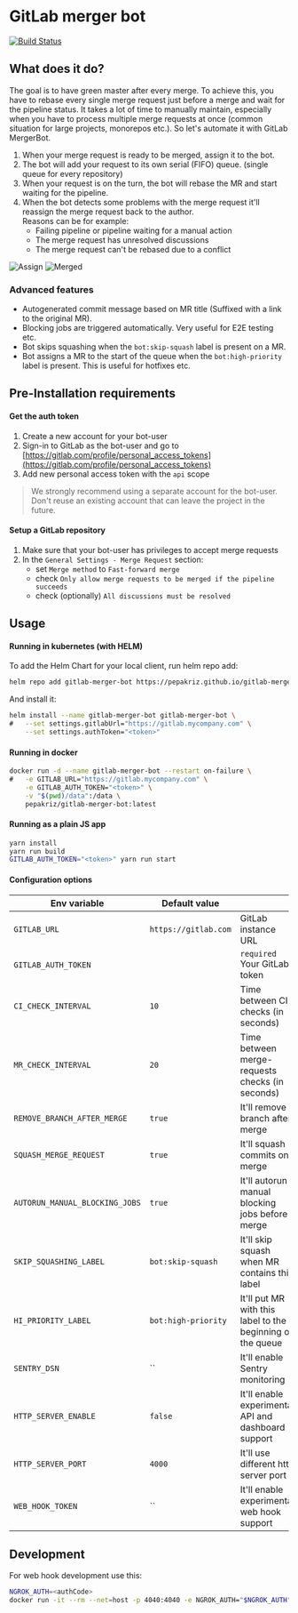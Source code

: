 # GitLab merger bot

[![Build Status](https://travis-ci.org/pepakriz/gitlab-merger-bot.svg)](https://travis-ci.org/pepakriz/gitlab-merger-bot)

## What does it do?

The goal is to have green master after every merge. To achieve this, you have to rebase every single merge request just before a merge and wait for the pipeline status. It takes a lot of time to manually maintain, especially when you have to process multiple merge requests at once (common situation for large projects, monorepos etc.). So let's automate it with GitLab MergerBot.

1) When your merge request is ready to be merged, assign it to the bot.
2) The bot will add your request to its own serial (FIFO) queue. (single queue for every repository)
3) When your request is on the turn, the bot will rebase the MR and start waiting for the pipeline.
4) When the bot detects some problems with the merge request it'll reassign the merge request back to the author.<br />
Reasons can be for example:
	- Failing pipeline or pipeline waiting for a manual action
	- The merge request has unresolved discussions
	- The merge request can't be rebased due to a conflict

![Assign](https://i.imgur.com/B3Xnpgi.png)
![Merged](https://i.imgur.com/N0WhuOU.png)

### Advanced features

- Autogenerated commit message based on MR title (Suffixed with a link to the original MR).
- Blocking jobs are triggered automatically. Very useful for E2E testing etc.
- Bot skips squashing when the `bot:skip-squash` label is present on a MR.
- Bot assigns a MR to the start of the queue when the `bot:high-priority` label is present. This is useful for hotfixes etc.

## Pre-Installation requirements

#### Get the auth token

1) Create a new account for your bot-user
2) Sign-in to GitLab as the bot-user and go to [https://gitlab.com/profile/personal_access_tokens](https://gitlab.com/profile/personal_access_tokens)
3) Add new personal access token with the `api` scope

> We strongly recommend using a separate account for the bot-user. Don't reuse an existing account that can leave the project in the future.

#### Setup a GitLab repository

1) Make sure that your bot-user has privileges to accept merge requests
2) In the `General Settings - Merge Request` section:
	* set `Merge method` to `Fast-forward merge`
	* check `Only allow merge requests to be merged if the pipeline succeeds`
	* check (optionally) `All discussions must be resolved`


## Usage

#### Running in kubernetes (with HELM)

To add the Helm Chart for your local client, run helm repo add:

```bash
helm repo add gitlab-merger-bot https://pepakriz.github.io/gitlab-merger-bot
```

And install it:

```bash
helm install --name gitlab-merger-bot gitlab-merger-bot \
#	--set settings.gitlabUrl="https://gitlab.mycompany.com" \
	--set settings.authToken="<token>"
```

#### Running in docker

```bash
docker run -d --name gitlab-merger-bot --restart on-failure \
#	-e GITLAB_URL="https://gitlab.mycompany.com" \
	-e GITLAB_AUTH_TOKEN="<token>" \
	-v "$(pwd)/data":/data \
	pepakriz/gitlab-merger-bot:latest
```

#### Running as a plain JS app

```bash
yarn install
yarn run build
GITLAB_AUTH_TOKEN="<token>" yarn run start
```

#### Configuration options

| Env variable | Default value |  |
|-------------------|--------------------|-------------------|
| `GITLAB_URL` | `https://gitlab.com` | GitLab instance URL  |
| `GITLAB_AUTH_TOKEN` |  | `required` Your GitLab token |
| `CI_CHECK_INTERVAL` | `10` | Time between CI checks (in seconds) |
| `MR_CHECK_INTERVAL` | `20` | Time between merge-requests checks (in seconds) |
| `REMOVE_BRANCH_AFTER_MERGE` | `true` | It'll remove branch after merge |
| `SQUASH_MERGE_REQUEST` | `true` | It'll squash commits on merge |
| `AUTORUN_MANUAL_BLOCKING_JOBS` | `true` | It'll autorun manual blocking jobs before merge |
| `SKIP_SQUASHING_LABEL` | `bot:skip-squash` | It'll skip squash when MR contains this label |
| `HI_PRIORITY_LABEL` | `bot:high-priority` | It'll put MR with this label to the beginning of the queue |
| `SENTRY_DSN` | `` | It'll enable Sentry monitoring |
| `HTTP_SERVER_ENABLE` | `false` | It'll enable experimental API and dashboard support |
| `HTTP_SERVER_PORT` | `4000` | It'll use different http server port |
| `WEB_HOOK_TOKEN` | `` | It'll enable experimental web hook support |

## Development

For web hook development use this:

```bash
NGROK_AUTH=<authCode>
docker run -it --rm --net=host -p 4040:4040 -e NGROK_AUTH="$NGROK_AUTH" wernight/ngrok ngrok http 4000
```
